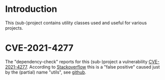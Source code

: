 # Introduction

This (sub-)project contains utility classes used and useful
for various projects.

# CVE-2021-4277

The "dependency-check" reports for this (sub-)project a vulnerability
[CVE-2021-4277][].
According to [Stackoverflow][] this is a "false positive" caused just by the
(partial) name "utils", see [github][].

[CVE-2021-4277]:https://nvd.nist.gov/vuln/detail/CVE-2021-4277
[Stackoverflow]:https://stackoverflow.com/questions/75325826/fredsmith-utils-cve-2021-4277-fredsmith-utils-vulnerability
[github]:https://github.com/jeremylong/DependencyCheck/issues/5213
